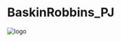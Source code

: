 # BaskinRobbins_PJ

![logo](https://github.com/user-attachments/assets/8655eb6e-3304-4a7d-92d4-0ec3e0162e18)


